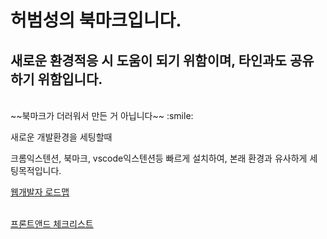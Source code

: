 # 허범성의 북마크입니다.
## 새로운 환경적응 시 도움이 되기 위함이며, 타인과도 공유하기 위함입니다.
<br>
~~북마크가 더러워서 만든 거 아닙니다~~ :smile:

새로운 개발환경을 세팅할때

크롬익스텐션, 북마크, vscode익스텐션등 빠르게 설치하여, 본래 환경과 유사하게 세팅목적입니다.

<a href="https://github.com/devJang/developer-roadmap?fbclid=IwAR0aTlizEk_-BCMp_h2ns-fJGyi8tSyuRL8OlIHEhaa-L4gY9Vvwj5KvrSA"> 웹개발자 로드맵<br>

<br>
<a href="https://github.com/Integerous/TIL"> 프론트앤드 체크리스트 <br>